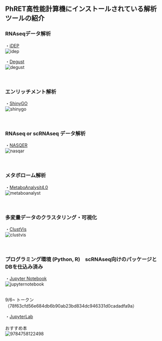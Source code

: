 ## PhRET高性能計算機にインストールされている解析ツールの紹介


### RNAseqデータ解析

・[iDEP](http://10.164.179.3/idep92/)<br>
![idep](https://user-images.githubusercontent.com/90075072/132150261-0ef8e414-3880-4699-9c4a-24c0c0ed9f36.jpg)

・[Degust](http://10.164.179.3:8001/)<br>
![degust](https://user-images.githubusercontent.com/90075072/132150510-0133e1fd-e6ce-469a-9341-d29e40c95a75.png)
<br>
<br>
<br>

### エンリッチメント解析
・[ShinyGO](http://10.164.179.3/go60/)<br>
![shinygo](https://user-images.githubusercontent.com/90075072/132150665-34043d1c-5c6d-4a1b-9502-c56f192ec21b.png)
<br>
<br>
<br>

### RNAseq or scRNAseq データ解析
・[NASQER](http://10.164.179.3:8083/)<br>
![nasqar](https://user-images.githubusercontent.com/90075072/132150794-374f43df-d02a-4850-8a6e-9de5710128ae.png)
<br>
<br>
<br>

### メタボローム解析
・[MetaboAnalysit4.0](http://10.164.179.3:8080/MetaboAnalyst/faces/home.xhtml)<br>
![metaboanalyst](https://user-images.githubusercontent.com/90075072/132150958-1618d6f0-c169-4506-bae7-fdf0e8bfe025.png)
<br>
<br>
<br>

### 多変量データのクラスタリング・可視化
・[ClustVis](http://10.164.179.3:3737/)<br>
![clustvis](https://user-images.githubusercontent.com/90075072/132151109-2dfd9857-1d72-4fdd-8d1b-bc8040721cca.png)
<br>
<br>
<br>

### プログラミング環境 (Python, R)　scRNAseq向けのパッケージとDBを仕込み済み
・[Jupyter Notebook](http://10.164.179.3:8888/tree/PhRET?token=78f63cfd56e684db6b90ab23bd834dc946331d0cadadfa9a)<br>
![jupyternotebook](https://user-images.githubusercontent.com/90075072/132151234-c55f27a7-9663-4e25-a213-7e50d237b21b.png)

<br>
9/6~ トークン（78f63cfd56e684db6b90ab23bd834dc946331d0cadadfa9a）



・[JupyterLab](http://10.164.179.3:8888/lab?token=5ca81834907f7854fb078330c748ac487a38d96fb608638d)
<br><br>
おすすめ本 <br>
![9784758122498](https://user-images.githubusercontent.com/90075072/132149791-47cfee35-9f1a-419f-a570-c9d66f1e233b.jpg)


